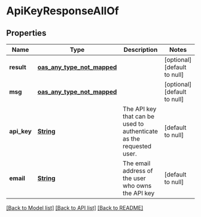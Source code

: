 # ApiKeyResponseAllOf
## Properties

Name | Type | Description | Notes
------------ | ------------- | ------------- | -------------
**result** | [**oas_any_type_not_mapped**](.md) |  | [optional] [default to null]
**msg** | [**oas_any_type_not_mapped**](.md) |  | [optional] [default to null]
**api\_key** | [**String**](string.md) | The API key that can be used to authenticate as the requested user.  | [default to null]
**email** | [**String**](string.md) | The email address of the user who owns the API key  | [default to null]

[[Back to Model list]](../README.md#documentation-for-models) [[Back to API list]](../README.md#documentation-for-api-endpoints) [[Back to README]](../README.md)

